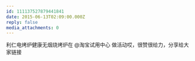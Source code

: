 ```yaml
---
id: 111137527879441841
date: 2015-06-13T02:09:00.000Z
reply: false
media_attachments: 0
---
```


利仁电烤炉健康无烟烧烤炉在 @淘宝试用中心 做活动哎，很赞很给力，分享给大家链接 ​​​​

